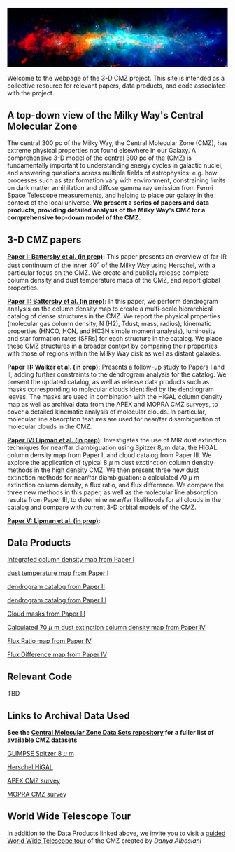 ![3color](./docs/assets/3color.png)

Welcome to the webpage of the 3-D CMZ project. This site is intended as a collective resource for relevant papers, data products, and code associated with the project.

## A top-down view of the Milky Way's Central Molecular Zone
The central 300 pc of the Milky Way, the Central Molecular Zone (CMZ), has extreme physical properties not found elsewhere in our Galaxy. A comprehensive 3-D model of the central 300 pc of the (CMZ) is fundamentally important to understanding energy cycles in galactic nuclei, and answering questions across multiple fields of astrophysics: e.g. how processes such as star formation vary with environment, constraining limits on dark matter annihilation and diffuse gamma ray emission from Fermi Space Telescope measurements, and helping to place our galaxy in the context of the local universe. **We present a series of papers and data products, providing detailed analysis of the Milky Way's CMZ for a comprehensive top-down model of the CMZ.**  

## 3-D CMZ papers
**[Paper I: Battersby et al. (in prep)](https://www.google.com/?client=safari):** This paper presents an overview of far-IR dust continuum of the inner 40$^{\circ}$ of the Milky Way using Herschel, with a particular focus on the CMZ. We create and publicly release complete column density and dust temperature maps of the CMZ, and report global properties.

**[Paper II: Battersby et al. (in prep)](https://www.google.com/?client=safari):** In this paper, we perform dendrogram analysis on the column density map to create a multi-scale hierarchical catalog of dense structures in the CMZ. We report the physical properties (molecular gas column density, N (H2), Tdust, mass, radius), kinematic properties (HNCO, HCN, and HC3N simple moment analysis), luminosity and star formation rates (SFRs) for each structure in the catalog. We place these CMZ structures in a broader context by comparing their
properties with those of regions within the Milky Way disk as well as distant galaxies.

**[Paper III: Walker et al. (in prep)](https://www.google.com/?client=safari):** Presents a follow-up study to Papers I and II, adding further constraints to the dendrogram analysis for the catalog. We present the updated catalog, as well as release data products such as masks corresponding to molecular clouds identified by the dendrogram leaves. The masks are used in combination with the HiGAL column density map as well as archival data from the APEX and MOPRA CMZ surveys, to cover a detailed kinematic analysis of molecular clouds. In particular, molecular line absorption features are used for near/far disambiguation of molecular clouds in the CMZ. 

**[Paper IV: Lipman et al. (in prep)](https://www.google.com/?client=safari):** Investigates the use of MIR dust extinction techniques for near/far diambiguation using Spitzer 8$\mu$m data, the HiGAL column density map from Paper I, and cloud catalog from Paper III. We explore the application of typical 8 $\mu$ m dust exctinction column density methods in the high density CMZ. We then present three new dust extinction methods for near/far diambiguation: a calculated 70 $\mu$ m extinction column density, a flux ratio, and flux difference. We compare the three new methods in this paper, as well as the molecular line absorption results from Paper III, to determine near/far likelihoods for all clouds in the catalog and compare with current 3-D orbital models of the CMZ.  

**[Paper V: Lipman et al. (in prep)](https://www.google.com/?client=safari):** 

## Data Products
[Integrated column density map from Paper I](https://www.google.com/?client=safari)

[dust temperature map from Paper I](https://www.google.com/?client=safari)

[dendrogram catalog from Paper II](https://www.google.com/?client=safari)

[dendrogram catalog from Paper III](https://www.google.com/?client=safari)

[Cloud masks from Paper III](https://www.google.com/?client=safari)

[Calculated 70 $\mu$ m dust extinction column density map from Paper IV](https://www.google.com/?client=safari)

[Flux Ratio map from Paper IV](https://www.google.com/?client=safari)

[Flux Difference map from Paper IV](https://www.google.com/?client=safari)


## Relevant Code
TBD


## Links to Archival Data Used
**See the [Central Molecular Zone Data Sets repository](https://github.com/CentralMolecularZone/DataSets#spectral-surveys) for a fuller list of available CMZ datasets**

[GLIMPSE Spitzer 8 $\mu$ m](https://irsa.ipac.caltech.edu/data/SPITZER/GLIMPSE/overview.html)

[Herschel HiGAL](https://github.com/CentralMolecularZone/DataSets#continuum-surveys)

[APEX CMZ survey](https://github.com/CentralMolecularZone/DataSets#whole-cmz)

[MOPRA CMZ survey](https://github.com/CentralMolecularZone/DataSets#spectral-surveys)



## World Wide Telescope Tour 
In addition to the Data Products linked above, we invite you to visit a [guided World Wide Telescope tour](https://www.worldwidetelescope.org/home/) of the CMZ created by _Danya Alboslani_ 

